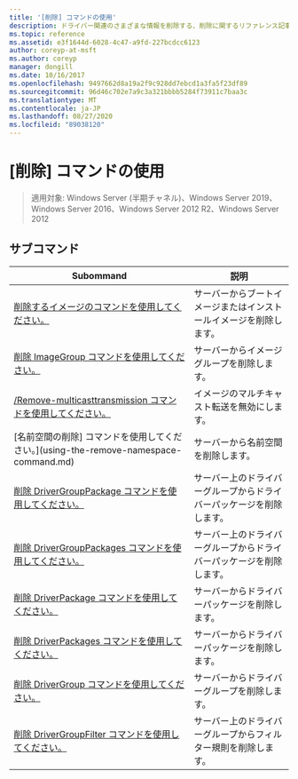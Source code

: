 ```yaml
---
title: '[削除] コマンドの使用'
description: ドライバー関連のさまざまな情報を削除する、削除に関するリファレンス記事です。
ms.topic: reference
ms.assetid: e3f1644d-6028-4c47-a9fd-227bcdcc6123
author: coreyp-at-msft
ms.author: coreyp
manager: dongill
ms.date: 10/16/2017
ms.openlocfilehash: 9497662d8a19a2f9c928dd7ebcd1a3fa5f23df89
ms.sourcegitcommit: 96d46c702e7a9c3a321bbbb5284f73911c7baa3c
ms.translationtype: MT
ms.contentlocale: ja-JP
ms.lasthandoff: 08/27/2020
ms.locfileid: "89038120"
---
```

# <a name="using-the-remove-command"></a>[削除] コマンドの使用

> 適用対象: Windows Server (半期チャネル)、Windows Server 2019、Windows Server 2016、Windows Server 2012 R2、Windows Server 2012

## <a name="subcommands"></a>サブコマンド
|Subommand|説明|
|-------|--------|
|[削除するイメージのコマンドを使用してください。](using-the-remove-image-command.md)|サーバーからブートイメージまたはインストールイメージを削除します。|
|[削除 ImageGroup コマンドを使用してください。](using-the-remove-imagegroup-command.md)|サーバーからイメージグループを削除します。|
|[/Remove-multicasttransmission コマンドを使用してください。](using-the-remove-multicasttransmission-command.md)|イメージのマルチキャスト転送を無効にします。|
|[名前空間の削除] コマンドを使用してください。](using-the-remove-namespace-command.md)|サーバーから名前空間を削除します。|
|[削除 DriverGroupPackage コマンドを使用してください。](using-the-remove-drivergrouppackage-command.md)|サーバー上のドライバーグループからドライバーパッケージを削除します。|
|[削除 DriverGroupPackages コマンドを使用してください。](using-the-remove-drivergrouppackages-command.md)|サーバー上のドライバーグループからドライバーパッケージを削除します。|
|[削除 DriverPackage コマンドを使用してください。](using-the-remove-driverpackage-command.md)|サーバーからドライバーパッケージを削除します。|
|[削除 DriverPackages コマンドを使用してください。](using-the-remove-driverpackages-command.md)|サーバーからドライバーパッケージを削除します。|
|[削除 DriverGroup コマンドを使用してください。](using-the-remove-drivergroup-command.md)|サーバーからドライバーグループを削除します。|
|[削除 DriverGroupFilter コマンドを使用してください。](using-the-remove-drivergroupfilter-command.md)|サーバー上のドライバーグループからフィルター規則を削除します。|
